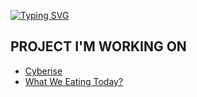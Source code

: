 [![Typing SVG](https://readme-typing-svg.herokuapp.com?color=%23C11A4EDD&size=25&center=true&vCenter=true&multiline=true&lines=Kenjii%239747;Cyberise;What+We+Eating+Today%3F)](https://git.io/typing-svg)

## PROJECT I'M WORKING ON

- <a href="cyberise.nl">Cyberise</a>
- <a href="https://play.google.com/store/apps/details?id=com.cyberise.whatweeatingtoday&hl=nl&ah=ORdgpIAGnCSb9EWwc70hCy_lpuc">What We Eating Today?</a>


<!--
**xKenjii/xKenjii** is a ✨ _special_ ✨ repository because its `README.md` (this file) appears on your GitHub profile.

Here are some ideas to get you started:

- 🔭 I’m currently working on ...
- 🌱 I’m currently learning ...
- 👯 I’m looking to collaborate on ...
- 🤔 I’m looking for help with ...
- 💬 Ask me about ...
- 📫 How to reach me: ...
- 😄 Pronouns: ...
- ⚡ Fun fact: ...
-->
